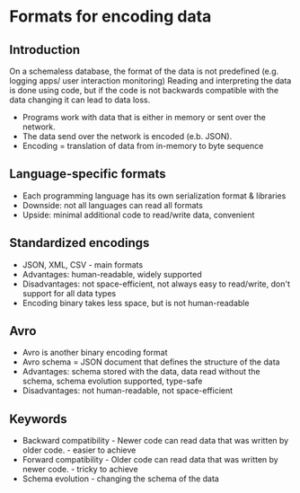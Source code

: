 # Formats for encoding data

## Introduction

On a schemaless database, the format of the data is not predefined (e.g. logging apps/ user interaction monitoring)
Reading and interpreting the data is done using code, but if the code is not backwards compatible with the data changing
it can lead to data loss.

- Programs work with data that is either in memory or sent over the network.
- The data send over the network is encoded (e.b. JSON).
- Encoding = translation of data from in-memory to byte sequence

## Language-specific formats
- Each programming language has its own serialization format & libraries
- Downside: not all languages can read all formats
- Upside: minimal additional code to read/write data, convenient

## Standardized encodings
- JSON, XML, CSV - main formats
- Advantages: human-readable, widely supported
- Disadvantages: not space-efficient, not always easy to read/write, don't support for all data types
- Encoding binary takes less space, but is not human-readable

## Avro
- Avro is another binary encoding format
- Avro schema = JSON document that defines the structure of the data
- Advantages: schema stored with the data, data read without the schema, schema evolution supported, type-safe
- Disadvantages: not human-readable, not space-efficient
 
## Keywords

- Backward compatibility - Newer code can read data that was written by older code. - easier to achieve
- Forward compatibility - Older code can read data that was written by newer code. - tricky to achieve
- Schema evolution - changing the schema of the data
